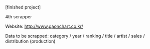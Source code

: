 [finished project]

4th scrapper

Website: http://www.gaonchart.co.kr/

Data to be scrapped:
category / year / ranking / title / artist / sales / distribution (production)

